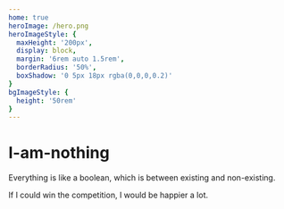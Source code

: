 ```yaml
---
home: true
heroImage: /hero.png
heroImageStyle: {
  maxHeight: '200px',
  display: block,
  margin: '6rem auto 1.5rem',
  borderRadius: '50%',
  boxShadow: '0 5px 18px rgba(0,0,0,0.2)'
}
bgImageStyle: {
  height: '50rem'
}
---
```


# I-am-nothing

Everything is like a boolean, which is between existing and non-existing.

If I could win the competition, I would be happier a lot.